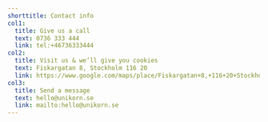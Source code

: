 ```yaml
---
shorttitle: Contact info
col1:
  title: Give us a call
  text: 0736 333 444
  link: tel:+46736333444
col2:
  title: Visit us & we’ll give you cookies
  text: Fiskargatan 8, Stockholm 116 20
  link: https://www.google.com/maps/place/Fiskargatan+8,+116+20+Stockholm/data=!4m2!3m1!1s0x465f77fb756716c5:0x2457efae658ded13?sa=X&ved=2ahUKEwjn5-nL6sHpAhWByqYKHaxSDI0Q8gEwAHoECAsQAQ
col3:
  title: Send a message
  text: hello@unikorn.se
  link: mailto:hello@unikorn.se
---
```

